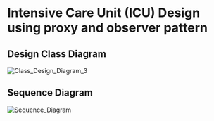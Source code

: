 # Intensive Care Unit (ICU) Design using proxy and observer pattern

## Design Class Diagram
![Class_Design_Diagram_3](https://github.com/kanhaiya09/CSE_5322_Design_Pattern/assets/34772291/ac3a4c79-aa4d-4501-87d8-45d0261ae6ae)

## Sequence Diagram
![Sequence_Diagram](https://github.com/kanhaiya09/CSE_5322_Design_Pattern/assets/34772291/99159b20-ffdf-4d64-a1b9-3ee8091ef7ea)
